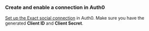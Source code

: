 ### Create and enable a connection in Auth0
[Set up the Exact social connection](/dashboard/guides/connections/set-up-connections-social) in Auth0. Make sure you have the generated **Client ID** and **Client Secret**.
